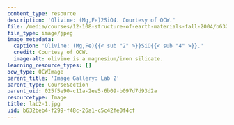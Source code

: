 ```yaml
---
content_type: resource
description: 'Olivine: (Mg,Fe)2SiO4. Courtesy of OCW.'
file: /media/courses/12-108-structure-of-earth-materials-fall-2004/b632beb4f299f48c26a1c5c42fe0f4cf_lab2-1.jpg
file_type: image/jpeg
image_metadata:
  caption: 'Olivine: (Mg,Fe){{< sub "2" >}}SiO{{< sub "4" >}}.'
  credit: Courtesy of OCW.
  image-alt: olivine is a magnesium/iron silicate.
learning_resource_types: []
ocw_type: OCWImage
parent_title: 'Image Gallery: Lab 2'
parent_type: CourseSection
parent_uid: 025f5e90-c11a-2ee5-6b09-b097d7d93d2a
resourcetype: Image
title: lab2-1.jpg
uid: b632beb4-f299-f48c-26a1-c5c42fe0f4cf
---
```


